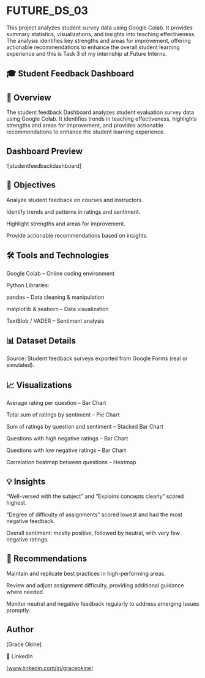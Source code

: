 # FUTURE_DS_03
This project analyzes student  survey data using Google Colab. It provides summary statistics, visualizations, and insights into teaching effectiveness. The analysis identifies key strengths and areas for improvement, offering actionable recommendations to enhance the overall student learning experience and this is Task 3 of my internship at Future Interns.

## 🎓 Student Feedback Dashboard

## 📖 Overview

The student feedback Dashboard analyzes student evaluation survey data using Google Colab. It identifies trends in teaching effectiveness, highlights strengths and areas for improvement, and provides actionable recommendations to enhance the student learning experience.


## Dashboard Preview
![studentfeedbackdashboard]


## 🎯 Objectives

Analyze student feedback on courses and instructors.

Identify trends and patterns in ratings and sentiment.

Highlight strengths and areas for improvement.

Provide actionable recommendations based on insights.


## 🛠 Tools and Technologies

Google Colab – Online coding environment

Python Libraries:

pandas – Data cleaning & manipulation

matplotlib & seaborn – Data visualization

TextBlob / VADER – Sentiment analysis

## 📊 Dataset Details

Source: Student feedback surveys exported from Google Forms (real or simulated).


## 📈 Visualizations

Average rating per question – Bar Chart

Total sum of ratings by sentiment – Pie Chart

Sum of ratings by question and sentiment – Stacked Bar Chart

Questions with high negative ratings – Bar Chart

Questions with low negative ratings – Bar Chart

Correlation heatmap between questions – Heatmap

## 💡 Insights

“Well-versed with the subject” and “Explains concepts clearly” scored highest.

“Degree of difficulty of assignments” scored lowest and had the most negative feedback.

Overall sentiment: mostly positive, followed by neutral, with very few negative ratings.


## 📌 Recommendations

Maintain and replicate best practices in high-performing areas.

Review and adjust assignment difficulty, providing additional guidance where needed.

Monitor neutral and negative feedback regularly to address emerging issues promptly.


## Author

[Grace Okine]

🔗 LinkedIn

[www.linkedin.com/in/graceokine]  
 
